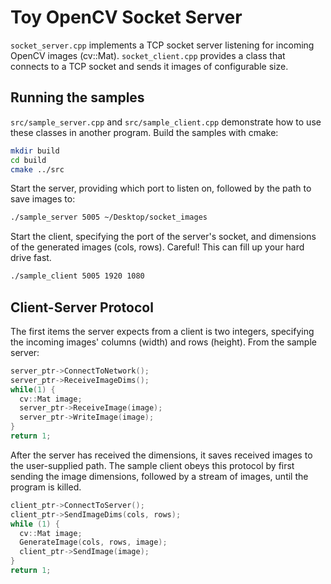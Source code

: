 # Toy OpenCV Socket Server

`socket_server.cpp` implements a TCP socket server listening for incoming OpenCV images (cv::Mat). `socket_client.cpp` provides a class that connects to a TCP socket and sends it images of configurable size.

## Running the samples

`src/sample_server.cpp` and `src/sample_client.cpp` demonstrate how to use these classes in another program. Build the samples with cmake:
```bash
mkdir build
cd build
cmake ../src
```

Start the server, providing which port to listen on, followed by the path to save images to:
```bash
./sample_server 5005 ~/Desktop/socket_images
```

Start the client, specifying the port of the server's socket, and dimensions of the generated images (cols, rows). Careful! This can fill up your hard drive fast.
```bash
./sample_client 5005 1920 1080
```

## Client-Server Protocol
The first items the server expects from a client is two integers, specifying the incoming images' columns (width) and rows (height). From the sample server:
```c++
server_ptr->ConnectToNetwork();
server_ptr->ReceiveImageDims();
while(1) {
  cv::Mat image;
  server_ptr->ReceiveImage(image);
  server_ptr->WriteImage(image);
}
return 1;
```

After the server has received the dimensions, it saves received images to the user-supplied path. The sample client obeys this protocol by first sending the image dimensions, followed by a stream of images, until the program is killed.
```c++
client_ptr->ConnectToServer();
client_ptr->SendImageDims(cols, rows);
while (1) {
  cv::Mat image;
  GenerateImage(cols, rows, image);
  client_ptr->SendImage(image);
}
return 1;
```

